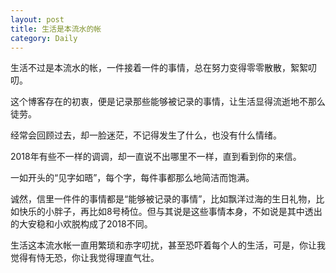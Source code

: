 ```yaml
---
layout: post
title: 生活是本流水的帐
category: Daily
---
```


生活不过是本流水的帐，一件接着一件的事情，总在努力变得零零散散，絮絮叨叨。  

这个博客存在的初衷，便是记录那些能够被记录的事情，让生活显得流逝地不那么徒劳。  

经常会回顾过去，却一脸迷茫，不记得发生了什么，也没有什么情绪。  

2018年有些不一样的调调，却一直说不出哪里不一样，直到看到你的来信。  

一如开头的“见字如晤”，每个字，每件事都那么地简洁而饱满。  

诚然，信里一件件的事情都是“能够被记录的事情”，比如飘洋过海的生日礼物，比如快乐的小胖子，再比如8号椅位。但与其说是这些事情本身，不如说是其中透出的大安稳和小欢脱构成了2018不同。  

生活这本流水帐一直用繁琐和赤字叨扰，甚至恐吓着每个人的生活，可是，你让我觉得有恃无恐，你让我觉得理直气壮。 






